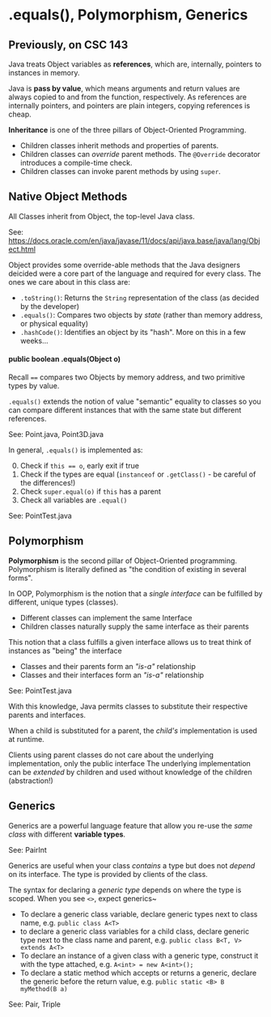 
# .equals(), Polymorphism, Generics

## Previously, on CSC 143

Java treats Object variables as **references**, which are, internally, pointers to instances in memory.

Java is **pass by value**, which means arguments and return values are always copied to and from the function, respectively. As references are internally pointers, and pointers are plain integers, copying references is cheap.

**Inheritance** is one of the three pillars of Object-Oriented Programming.
 - Children classes inherit methods and properties of parents.
 - Children classes can *override* parent methods. The `@Override` decorator introduces a compile-time check.
 - Children classes can invoke parent methods by using `super`.

## Native Object Methods

All Classes inherit from Object, the top-level Java class.

See: https://docs.oracle.com/en/java/javase/11/docs/api/java.base/java/lang/Object.html

Object provides some override-able methods that the Java designers deicided were a core part of the language and required for every class. The ones we care about in this class are:

 - `.toString()`: Returns the `String` representation of the class (as decided by the developer)
 - `.equals()`: Compares two objects by *state* (rather than memory address, or physical equality)
 - `.hashCode()`: Identifies an object by its "hash". More on this in a few weeks...

#### public boolean .equals(Object o)

Recall `==` compares two Objects by memory address, and two primitive types by value.

`.equals()` extends the notion of value "semantic" equality to classes so you can compare different instances that with the same state but different references.

See: Point.java, Point3D.java

In general, `.equals()` is implemented as:

 0. Check if `this == o`, early exit if true
 1. Check if the types are equal (`instanceof` or `.getClass()` - be careful of the differences!)
 2. Check `super.equal(o)` if `this` has a parent
 3. Check all variables are `.equal()`

See: PointTest.java

## Polymorphism

**Polymorphism** is the second pillar of Object-Oriented programming. Polymorphism is literally defined as "the condition of existing in several forms".

In OOP, Polymorphism is the notion that a *single interface* can be fulfilled by different, unique types (classes).

 - Different classes can implement the same Interface
 - Children classes naturally supply the same interface as their parents

This notion that a class fulfills a given interface allows us to treat think of instances as "being" the interface

 - Classes and their parents form an *"is-a"* relationship
 - Classes and their interfaces form an *"is-a"* relationship

See: PointTest.java

With this knowledge, Java permits classes to substitute their respective parents and interfaces.

When a child is substituted for a parent, the *child's* implementation is used at runtime.

Clients using parent classes do not care about the underlying implementation, only the public interface
The underlying implementation can be *extended* by children and used without knowledge of the children (abstraction!)

## Generics

Generics are a powerful language feature that allow you re-use the *same class* with different **variable types**.

See: PairInt

Generics are useful when your class *contains* a type but does not *depend* on its interface.
The type is provided by clients of the class.

The syntax for declaring a *generic type* depends on where the type is scoped. When you see `<>`, expect generics~

 - To declare a generic class variable, declare generic types next to class name, e.g. `public class A<T>`
 - to declare a generic class variables for a child class, declare generic type next to the class name and parent, e.g. `public class B<T, V> extends A<T>`
 - To declare an instance of a given class with a generic type, construct it with the type attached, e.g. `A<int> = new A<int>();`
 - To declare a static method which accepts or returns a generic, declare the generic before the return value, e.g. `public static <B> B myMethod(B a)`

See: Pair, Triple
